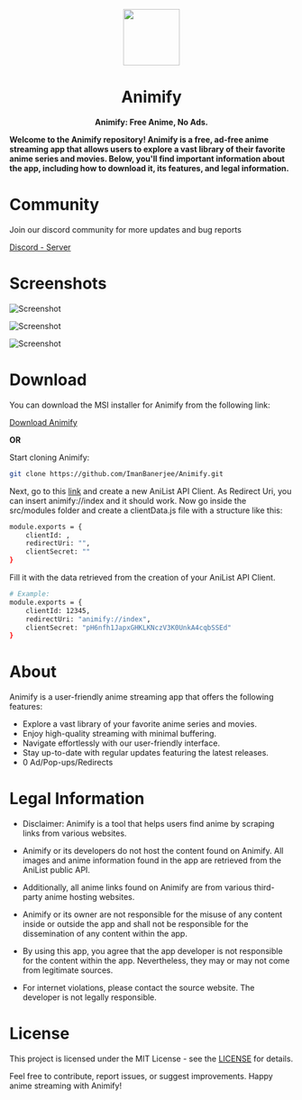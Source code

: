 <p align="center">
    <img width="100px" src="https://github.com/ImanBanerjee/Animify/blob/main/assets/img/icon/icon-nobg.png"/>
    <h1 align="center">Animify</h1>
</p>

<p align="center"><b>Animify: Free Anime, No Ads.</b></p>

**Welcome to the Animify repository! Animify is a free, ad-free anime streaming app that allows users to explore a vast library of their favorite anime series and movies. Below, you'll find important information about the app, including how to download it, its features, and legal information.**


# Community

Join our discord community for more updates and bug reports

[Discord - Server](https://dsc.gg/animify)


# Screenshots

![Screenshot](https://media.discordapp.net/attachments/841882095227502632/1189490424704938045/image.png?ex=659e5a48&is=658be548&hm=43cee8eff0928f173a974e3c13710646d4877c58f0bb3dc98018a858eccdd28b&=&format=webp&quality=lossless&width=1258&height=671)

![Screenshot](https://media.discordapp.net/attachments/841882095227502632/1189490586944802906/image.png?ex=659e5a6f&is=658be56f&hm=c544487e77f50eb9739df89018d7944cc2ab6e91e471ba2691e4c12736a4096c&=&format=webp&quality=lossless&width=1256&height=671)

![Screenshot](https://media.discordapp.net/attachments/841882095227502632/1189490571195199508/image.png?ex=659e5a6b&is=658be56b&hm=9ecd6b360dba37127586f27bb350f26212f8f2343baccd8f12e5f614f381a60c&=&format=webp&quality=lossless&width=1260&height=671)

# Download

You can download the MSI installer for Animify from the following link:

[Download Animify](https://github.com/ImanBanerjee/Animify/releases/download/0.2.0/Animify.msi)

**OR**

Start cloning Animify:

```bash
git clone https://github.com/ImanBanerjee/Animify.git
```
Next, go to this [link](https://anilist.co/settings/developer) and create a new AniList API Client. As Redirect Uri, you can insert animify://index and it should work. Now go inside the src/modules folder and create a clientData.js file with a structure like this:

```bash
module.exports = {
    clientId: ,
    redirectUri: "",
    clientSecret: ""
}
```

Fill it with the data retrieved from the creation of your AniList API Client.

```bash 
# Example:
module.exports = {
    clientId: 12345,
    redirectUri: "animify://index",
    clientSecret: "pH6nfh1JapxGHKLKNczV3K0UnkA4cqbSSEd"
}
```
# About
Animify is a user-friendly anime streaming app that offers the following features:

- Explore a vast library of your favorite anime series and movies.
- Enjoy high-quality streaming with minimal buffering.
- Navigate effortlessly with our user-friendly interface.
- Stay up-to-date with regular updates featuring the latest releases.
- 0 Ad/Pop-ups/Redirects

# Legal Information
- Disclaimer: Animify is a tool that helps users find anime by scraping links from various websites.

- Animify or its developers do not host the content found on Animify. All images and anime information found in the app are retrieved from the AniList public API.

- Additionally, all anime links found on Animify are from various third-party anime hosting websites.

- Animify or its owner are not responsible for the misuse of any content inside or outside the app and shall not be responsible for the dissemination of any content within the app.

- By using this app, you agree that the app developer is not responsible for the content within the app. Nevertheless, they may or may not come from legitimate sources.

- For internet violations, please contact the source website. The developer is not legally responsible.

# License
This project is licensed under the MIT License - see the [LICENSE](https://github.com/ImanBanerjee/Animify/blob/main/LICENSE) for details.

Feel free to contribute, report issues, or suggest improvements. Happy anime streaming with Animify!
